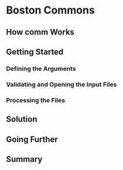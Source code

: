 # Boston Commons

## How comm Works

## Getting Started

### Defining the Arguments

### Validating and Opening the Input Files

### Processing the Files

## Solution

## Going Further

## Summary

